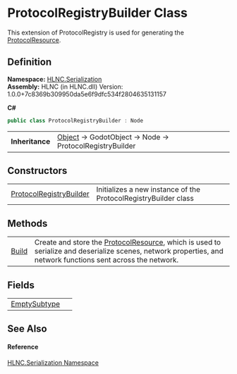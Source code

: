 # ProtocolRegistryBuilder Class


This extension of ProtocolRegistry is used for generating the <a href="T_HLNC_Serialization_ProtocolResource">ProtocolResource</a>.



## Definition
**Namespace:** <a href="N_HLNC_Serialization">HLNC.Serialization</a>  
**Assembly:** HLNC (in HLNC.dll) Version: 1.0.0+7c8369b309950da5e6f9dfc534f2804635131157

**C#**
``` C#
public class ProtocolRegistryBuilder : Node
```

<table><tr><td><strong>Inheritance</strong></td><td><a href="https://learn.microsoft.com/dotnet/api/system.object" target="_blank" rel="noopener noreferrer">Object</a>  →  GodotObject  →  Node  →  ProtocolRegistryBuilder</td></tr>
</table>



## Constructors
<table>
<tr>
<td><a href="M_HLNC_Serialization_ProtocolRegistryBuilder__ctor">ProtocolRegistryBuilder</a></td>
<td>Initializes a new instance of the ProtocolRegistryBuilder class</td></tr>
</table>

## Methods
<table>
<tr>
<td><a href="M_HLNC_Serialization_ProtocolRegistryBuilder_Build">Build</a></td>
<td>Create and store the <a href="T_HLNC_Serialization_ProtocolResource">ProtocolResource</a>, which is used to serialize and deserialize scenes, network properties, and network functions sent across the network.</td></tr>
</table>

## Fields
<table>
<tr>
<td><a href="F_HLNC_Serialization_ProtocolRegistryBuilder_EmptySubtype">EmptySubtype</a></td>
<td> </td></tr>
</table>

## See Also


#### Reference
<a href="N_HLNC_Serialization">HLNC.Serialization Namespace</a>  
